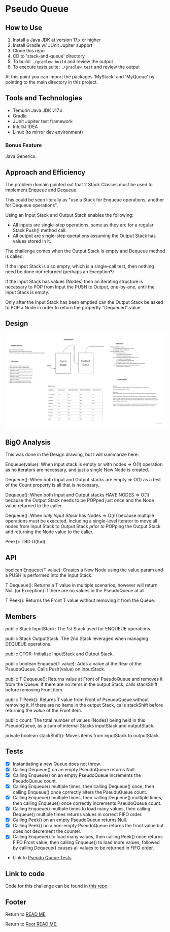 # Pseudo Queue

## How to Use

1. Install a Java JDK at version 17.x or higher
2. Install Gradle w/ JUnit Jupiter support
3. Clone this repo
4. CD to 'stack-and-queue' directory
5. To build: `./gradlew build` and review the output
6. To execute tests suite: `./gradlew test` and review the output

At this point you can import the packages 'MyStack' and 'MyQueue' by pointing to the main directory in this project.

## Tools and Technologies

- Temurin Java JDK v17.x
- Gradle
- JUnit Jupiter test framework
- IntelliJ IDEA
- Linux (to mirror dev environment)

### Bonus Feature

Java Generics.

## Approach and Efficiency

The problem domain pointed out that 2 Stack Classes must be used to implement Enqueue and Dequeue.

This could be seen literally as "use a Stack for Enqueue operations, another for Dequeue operations".

Using an Input Stack and Output Stack enables the following:

- All inputs are single-step operations, same as they are for a regular Stack Push() method call.
- All output are single-step operations assuming the Output Stack has values stored in it.

The challenge comes when the Output Stack is empty and Dequeue method is called.

If the Input Stack is also empty, which is a single-call test, then nothing need be done nor returned (perhaps an Exception?)

If the Input Stack has values (Nodes) then an iterating structure is necessary to POP from Input the PUSH to Output, one-by-one, until the Input Stack is empty.

Only after the Input Stack has been emptied can the Output Stack be asked to POP a Node in order to return the propertly "Dequeued" value.

## Design

![Pseudo Queue Design](./pseudo-queue-design.jpg)

## BigO Analysis

This was done in the Design drawing, but I will summarize here:

Enqueue(value): When input stack is empty or with nodes => O(1) operation as no iterators are necessary, and just a single New Node is created.

Dequeue(): When both Input and Output stacks are empty => O(1) as a test of the Count property is all that is necessary.

Dequeue(): When both Input and Output stacks HAVE NODES => O(1) because the Output Stack needs to be POPped just once and the Node value returned to the caller.

Dequeue(): When *only Input Stack* has Nodes => O(n) because multiple operations must be executed, including a single-level iterator to move all nodes from Input Stack to Output Stack *prior to* POPping the Output Stack and returning the Node value to the caller.

Peek(): TBD O(tbd).

## API

boolean Enqueue(T value): Creates a New Node using the value param and a PUSH is performed into the Input Stack.

T Dequeue(): Returns a T value in multiple scenarios, however will return Null (or Exception) if there are no values in the PseudoQueue at all.

T Peek(): Returns the Front T value without removing it from the Queue.

## Members

public Stack<T> InputStack: The 1st Stack used for ENQUEUE operations.

public Stack<T> OutputStack: The 2nd Stack leveraged when managing DEQUEUE operations.

public CTOR: Initialize InputStack and Output Stack.

public boolean Enqueue(T value): Adds a value at the Rear of the PseudoQueue. Calls Push(value) on inputStack.

public T Dequeue(): Returns value at Front of PseudoQueue and removes it from the Queue. If there are no items in the output Stack, calls stackShift before removing Front item.

public T Peek(): Returns T value from Front of PseudoQueue without removing it. If there are no items in the output Stack, calls stackShift before returning the *value* of the Front item.

public count: The total number of values (Nodes) being held in this PseudoQueue, as a sum of internal Stacks inputStack and outputStack.

private boolean stackShift(): Moves items from inputStack to outputStack.

## Tests

- [X] Instantiating a new Queue does not throw.
- [X] Calling Dequeue() on an empty PseudoQueue returns Null.
- [X] Calling Enqueue() on an empty PseudoQueue increments the PseudoQueue count.
- [X] Calling Enqueue() multiple times, then calling Dequeue() once, then calling Enqueue() once correctly alters the PseuduQueue count.
- [X] Calling Enqueue() multiple times, then calling Dequeue() multiple times, then calling Enqueue() once correctly increments PseudoQueue count.
- [X] Calling Enqueue() multiple times to load many values, then calling Dequeue() multiple times returns values in correct FIFO order.
- [X] Calling Peek() on an empty PseudoQueue returns Null.
- [X] Calling Peek() on a non-empty PseudoQueue returns the front value but does not decrement the counter.
- [X] Calling Enqueue() to load many values, then calling Peek() once returns FIFO Front value, then calling Enqueue() to load more values, followed by calling Dequeue() causes all values to be returned in FIFO order.

- Link to [Pseudo Queue Tests](../../lib/src/test/java/stack/and/queue/TestPseudoQueue.java)

## Link to code

Code for this challenge can be found in [this repo](../../datastructures/lib/src/main/java/stack/and/queue/PseudoQueue.java)

## Footer

Return to [READ ME](../../README.md)

Return to [Root READ ME](../../../../README.md);
